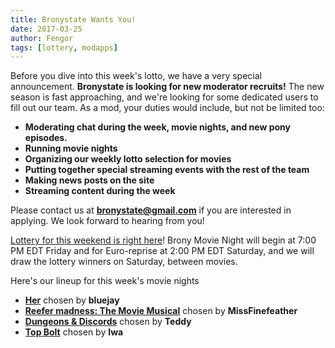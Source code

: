 ```yaml
---
title: Bronystate Wants You!
date: 2017-03-25
author: Fengor
tags: [lottery, modapps]
---
```


Before you dive into this week's lotto, we have a very special announcement. **Bronystate is looking for new moderator recruits!** The new season is fast approaching, and we're looking for some dedicated users to fill out our team. As a mod, your duties would include, but not be limited too:

 - **Moderating chat during the week, movie nights, and new pony episodes.**
 - **Running movie nights**
 - **Organizing our weekly lotto selection for movies**
 - **Putting together special streaming events with the rest of the team**
 - **Making news posts on the site**
 - **Streaming content during the week**
 
Please contact us at **bronystate@gmail.com** if you are interested in applying. We look forward to hearing from you!

[Lottery for this weekend is right here][lotto]! Brony Movie Night will begin at 7:00 PM EDT Friday and for Euro-reprise at 2:00 PM EDT Saturday, and we will draw the lottery winners on Saturday, between movies.

Here's our lineup for this week's movie nights

 - **[Her][m1]** chosen by **bluejay**
 - **[Reefer madness: The Movie Musical][m2]** chosen by **MissFinefeather**
 - **[Dungeons & Discords][p1]** chosen by **Teddy**
 - **[Top Bolt][p2]** chosen by **Iwa**
 
[m1]: http://www.imdb.com/title/tt1798709/
[m2]: http://www.imdb.com/title/tt0404364/
[p1]: http://www.imdb.com/title/tt5524278/
[p2]: http://www.imdb.com/title/tt5524292/
[lotto]: https://bronystate.typeform.com/to/cv6nHA
